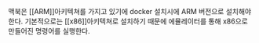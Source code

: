 맥북은 [[ARM]]아키텍쳐를 가지고 있기에 docker 설치시에 ARM 버전으로 설치해야한다.
기본적으로는 [[x86]]아키텍쳐로 설치하기 때문에 에뮬레이터를 통해 x86으로 만들어진 명령어를 실행한다.
